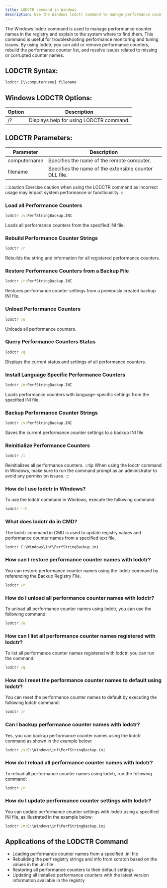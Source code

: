 ```yaml
---
title: LODCTR command in Windows
description: Use the Windows lodctr command to manage performance counter names and explain to the system where to find them.
---
```


The Windows lodctr command is used to manage performance counter names in the registry and explain to the system where to find them. This command is useful for troubleshooting performance monitoring and tuning issues. By using lodctr, you can add or remove performance counters, rebuild the performance counter list, and resolve issues related to missing or corrupted counter names.
## LODCTR Syntax:
```cmd
lodctr [\\computername] filename
```

## Windows LODCTR Options:
| Option | Description                            |
|--------|----------------------------------------|
| /?     | Displays help for using LODCTR command. |

## LODCTR Parameters:
| Parameter  | Description                                  |
|------------|----------------------------------------------|
| computername | Specifies the name of the remote computer.   |
| filename     | Specifies the name of the extensible counter DLL file. |

:::caution
Exercise caution when using the LODCTR command as incorrect usage may impact system performance or functionality.
:::

### Load all Performance Counters
```cmd
lodctr /s:PerfStringBackup.INI
```
Loads all performance counters from the specified INI file.

### Rebuild Performance Counter Strings
```cmd
lodctr /r
```
Rebuilds the string and information for all registered performance counters. 

### Restore Performance Counters from a Backup File
```cmd
lodctr /r:PerfStringBackup.INI
```
Restores performance counter settings from a previously created backup INI file.

### Unload Performance Counters
```cmd
lodctr /u
```
Unloads all performance counters.

### Query Performance Counters Status
```cmd
lodctr /q
```
Displays the current status and settings of all performance counters. 

### Install Language Specific Performance Counters
```cmd
lodctr /m:PerfStringBackup.INI
```
Loads performance counters with language-specific settings from the specified INI file.

### Backup Performance Counter Strings
```cmd
lodctr /s:PerfStringBackup.INI
```
Saves the current performance counter settings to a backup INI file.

### Reinitialize Performance Counters
```cmd
lodctr /i
```
Reinitializes all performance counters.
:::tip
When using the lodctr command in Windows, make sure to run the command prompt as an administrator to avoid any permission issues.
:::

### How do I use lodctr in Windows?
To use the lodctr command in Windows, execute the following command:
```cmd
lodctr --h
```

### What does lodctr do in CMD?
The lodctr command in CMD is used to update registry values and performance counter names from a specified text file.
```cmd
lodctr C:\Windows\inf\PerfStringBackup.ini
```

### How can I restore performance counter names with lodctr?
You can restore performance counter names using the lodctr command by referencing the Backup Registry File.
```cmd
lodctr /r
```

### How do I unload all performance counter names with lodctr?
To unload all performance counter names using lodctr, you can use the following command:
```cmd
lodctr /u
```

### How can I list all performance counter names registered with lodctr?
To list all performance counter names registered with lodctr, you can run the command:
```cmd
lodctr /q
```

### How do I reset the performance counter names to default using lodctr?
You can reset the performance counter names to default by executing the following lodctr command:
```cmd
lodctr /r
```

### Can I backup performance counter names with lodctr?
Yes, you can backup performance counter names using the lodctr command as shown in the example below:
```cmd
lodctr /s:C:\Windows\inf\PerfStringBackup.ini
```

### How do I reload all performance counter names with lodctr?
To reload all performance counter names using lodctr, run the following command:
```cmd
lodctr /r
```

### How do I update performance counter settings with lodctr?
You can update performance counter settings with lodctr using a specified INI file, as illustrated in the example below:
```cmd
lodctr /m:C:\Windows\inf\PerfStringBackup.ini
```
## Applications of the LODCTR Command

- Loading performance counter names from a specified .ini file
- Rebuilding the perf registry strings and info from scratch based on the values in the .ini file
- Restoring all performance counters to their default settings
- Updating all installed performance counters with the latest version information available in the registry
